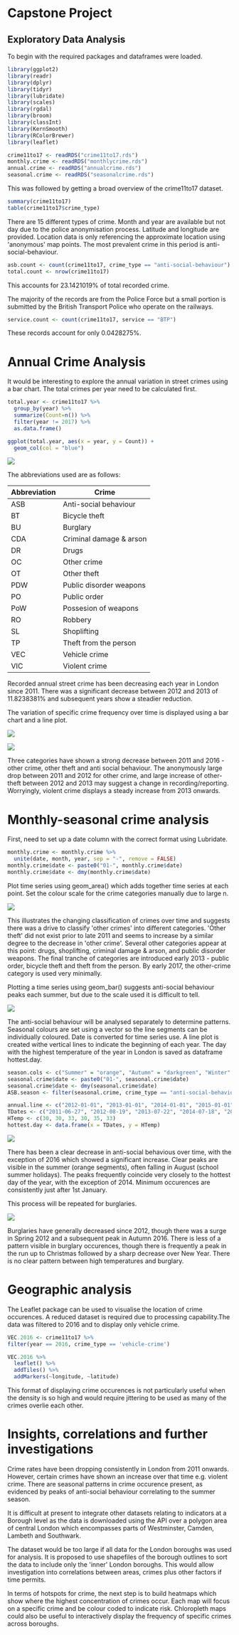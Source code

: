 Capstone Project
================

Exploratory Data Analysis
-------------------------

To begin with the required packages and dataframes were loaded.

``` r
library(ggplot2)
library(readr)
library(dplyr)
library(tidyr)
library(lubridate)
library(scales)
library(rgdal)
library(broom)
library(classInt)
library(KernSmooth)
library(RColorBrewer)
library(leaflet)

crime11to17 <- readRDS("crime11to17.rds")
monthly.crime <- readRDS("monthlycrime.rds")
annual.crime <- readRDS("annualcrime.rds")
seasonal.crime <- readRDS("seasonalcrime.rds")
```

This was followed by getting a broad overview of the crime11to17 dataset.

``` r
summary(crime11to17)
table(crime11to17$crime_type)
```

There are 15 different types of crime. Month and year are available but not day due to the police anonymisation process. Latitude and longitude are provided. Location data is only referencing the approximate location using 'anonymous' map points. The most prevalent crime in this period is anti-social-behaviour.

``` r
asb.count <- count(crime11to17, crime_type == "anti-social-behaviour")
total.count <- nrow(crime11to17)
```

This accounts for 23.1421019% of total recorded crime.

The majority of the records are from the Police Force but a small portion is submitted by the British Transport Police who operate on the railways.

``` r
service.count <- count(crime11to17, service == "BTP")
```

These records account for only 0.0428275%.

Annual Crime Analysis
=====================

It would be interesting to explore the annual variation in street crimes using a bar chart. The total crimes per year need to be calculated first.

``` r
total.year <- crime11to17 %>% 
  group_by(year) %>%
  summarize(Count=n()) %>%
  filter(year != 2017) %>%
  as.data.frame()

ggplot(total.year, aes(x = year, y = Count)) +
  geom_col(col = "blue")
```

![](Exploratory_Data_Analysis_files/figure-markdown_github/unnamed-chunk-5-1.png)

The abbreviations used are as follows:

| Abbreviation | Crime                   |
|--------------|-------------------------|
| ASB          | Anti-social behaviour   |
| BT           | Bicycle theft           |
| BU           | Burglary                |
| CDA          | Criminal damage & arson |
| DR           | Drugs                   |
| OC           | Other crime             |
| OT           | Other theft             |
| PDW          | Public disorder weapons |
| PO           | Public order            |
| PoW          | Possesion of weapons    |
| RO           | Robbery                 |
| SL           | Shoplifting             |
| TP           | Theft from the person   |
| VEC          | Vehicle crime           |
| VIC          | Violent crime           |

Recorded annual street crime has been decreasing each year in London since 2011. There was a significant decrease between 2012 and 2013 of 11.8238381% and subsequent years show a steadier reduction.

The variation of specific crime frequency over time is displayed using a bar chart and a line plot.

![](Exploratory_Data_Analysis_files/figure-markdown_github/unnamed-chunk-6-1.png)

![](Exploratory_Data_Analysis_files/figure-markdown_github/unnamed-chunk-7-1.png)

Three categories have shown a strong decrease between 2011 and 2016 - other crime, other theft and anti social behaviour. The anonymously large drop between 2011 and 2012 for other crime, and large increase of other-theft between 2012 and 2013 may suggest a change in recording/reporting. Worryingly, violent crime displays a steady increase from 2013 onwards.

Monthly-seasonal crime analysis
===============================

First, need to set up a date column with the correct format using Lubridate.

``` r
monthly.crime <- monthly.crime %>% 
  unite(date, month, year, sep = "-", remove = FALSE)
monthly.crime$date <- paste0("01-", monthly.crime$date) 
monthly.crime$date <- dmy(monthly.crime$date)
```

Plot time series using geom\_area() which adds together time series at each point. Set the colour scale for the crime categories manually due to large n.

![](Exploratory_Data_Analysis_files/figure-markdown_github/unnamed-chunk-9-1.png)

This illustrates the changing classification of crimes over time and suggests there was a drive to classify 'other crimes' into different categories. 'Other theft' did not exist prior to late 2011 and seems to increase by a similar degree to the decrease in 'other crime'. Several other categories appear at this point: drugs, shoplifting, criminal damage & arson, and public disorder weapons. The final tranche of categories are introduced early 2013 - public order, bicycle theft and theft from the person. By early 2017, the other-crime category is used very minimally.

Plotting a time series using geom\_bar() suggests anti-social behaviour peaks each summer, but due to the scale used it is difficult to tell.

![](Exploratory_Data_Analysis_files/figure-markdown_github/unnamed-chunk-10-1.png)

The anti-social behaviour will be analysed separately to determine patterns. Seasonal colours are set using a vector so the line segments can be individually coloured. Date is converted for time series use. A line plot is created withe vertical lines to indicate the beginning of each year. The day with the highest temperature of the year in London is saved as dataframe hottest.day.

``` r
season.cols <- c("Summer" = "orange", "Autumn" = "darkgreen", "Winter" = "darkblue", "Spring" = "purple")
seasonal.crime$date <- paste0("01-", seasonal.crime$date) 
seasonal.crime$date <- dmy(seasonal.crime$date)
ASB.season <- filter(seasonal.crime, crime_type == "anti-social-behaviour")

annual.line <- c("2012-01-01", "2013-01-01", "2014-01-01", "2015-01-01", "2016-01-01", "2017-01-01")
TDates <- c("2011-06-27", "2012-08-19", "2013-07-22", "2014-07-18", "2015-07-01", "2016-07-19")
HTemp <- c(30, 30, 33, 30, 35, 33)
hottest.day <- data.frame(x = TDates, y = HTemp)
```

![](Exploratory_Data_Analysis_files/figure-markdown_github/unnamed-chunk-12-1.png)

There has been a clear decrease in anti-social behavious over time, with the exception of 2016 which showed a significant increase. Clear peaks are visible in the summer (orange segments), often falling in August (school summer holidays). The peaks frequently coincide very closely to the hottest day of the year, with the exception of 2014. Minimum occurences are consistently just after 1st January.

This process will be repeated for burglaries.

![](Exploratory_Data_Analysis_files/figure-markdown_github/unnamed-chunk-13-1.png)

Burglaries have generally decreased since 2012, though there was a surge in Spring 2012 and a subsequent peak in Autumn 2016. There is less of a pattern visible in burglary occurences, though there is frequently a peak in the run up to Christmas followed by a sharp decrease over New Year. There is no clear pattern between high temperatures and burglary.

Geographic analysis
===================

The Leaflet package can be used to visualise the location of crime occurences. A reduced dataset is required due to processing capability.The data was filtered to 2016 and to display only vehicle crime.

``` r
VEC.2016 <- crime11to17 %>%
filter(year == 2016, crime_type == 'vehicle-crime')

VEC.2016 %>% 
  leaflet() %>%
  addTiles() %>%
  addMarkers(~longitude, ~latitude)
```

This format of displaying crime occurences is not particularly useful when the density is so high and would require jittering to be used as many of the crimes overlie each other.

Insights, correlations and further investigations
=================================================

Crime rates have been dropping consistently in London from 2011 onwards. However, certain crimes have shown an increase over that time e.g. violent crime. There are seasonal patterns in crime occurence present, as evidenced by peaks of anti-social behaviour correlating to the summer season.

It is difficult at present to integrate other datasets relating to indicators at a Borough level as the data is downloaded using the API over a polygon area of central London which encompasses parts of Westminster, Camden, Lambeth and Southwark.

The dataset would be too large if all data for the London boroughs was used for analysis. It is proposed to use shapefiles of the borough outlines to sort the data to include only the 'inner' London boroughs. This would allow investigation into correlations between areas, crimes plus other factors if time permits.

In terms of hotspots for crime, the next step is to build heatmaps which show where the highest concentration of crimes occur. Each map will focus on a specific crime and be colour coded to indicate risk. Chloropleth maps could also be useful to interactively display the frequency of specific crimes across boroughs.
